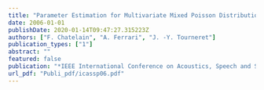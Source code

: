 ```yaml
---
title: "Parameter Estimation for Multivariate Mixed Poisson Distributions"
date: 2006-01-01
publishDate: 2020-01-14T09:47:27.315223Z
authors: ["F. Chatelain", "A. Ferrari", "J. -Y. Tourneret"]
publication_types: ["1"]
abstract: ""
featured: false
publication: "*IEEE International Conference on Acoustics, Speech and Signal Processing (ICASSP)*"
url_pdf: "Publi_pdf/icassp06.pdf"
---
```



